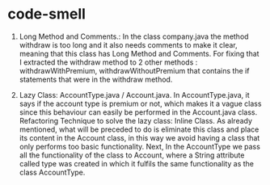 code-smell
==========

1. Long Method and Comments.: In the class company.java the method withdraw is too long and it also needs comments to make it clear, meaning that this class has Long Method and Comments. For fixing that I extracted the withdraw method to 2 other methods : withdrawWithPremium, withdrawWithoutPremium that contains the if statements that were in the withdraw method.

2. Lazy Class: AccountType.java  / Account.java. 
In AccountType.java, it says if the account type is premium or not, which makes it a vague class since this behaviour can easily be performed in the Account.java class. 
Refactoring Technique to solve the lazy class: Inline Class. As already mentioned, what will be preceded to do is eliminate this class and place its content in the Account class, in this way we avoid having a class that only performs too basic functionality.
Next, In the AccountType we pass all the functionality of the class to Account, where a String attribute called type was created in which it fulfils the same functionality as the class AccountType.

